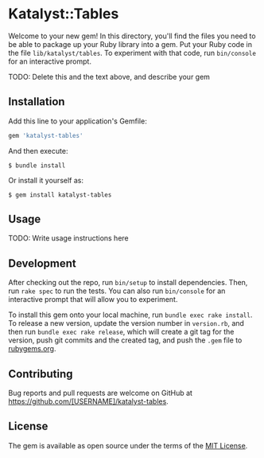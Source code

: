 # Katalyst::Tables

Welcome to your new gem! In this directory, you'll find the files you need to be able to package up your Ruby library into a gem. Put your Ruby code in the file `lib/katalyst/tables`. To experiment with that code, run `bin/console` for an interactive prompt.

TODO: Delete this and the text above, and describe your gem

## Installation

Add this line to your application's Gemfile:

```ruby
gem 'katalyst-tables'
```

And then execute:

    $ bundle install

Or install it yourself as:

    $ gem install katalyst-tables

## Usage

TODO: Write usage instructions here

## Development

After checking out the repo, run `bin/setup` to install dependencies. Then, run `rake spec` to run the tests. You can also run `bin/console` for an interactive prompt that will allow you to experiment.

To install this gem onto your local machine, run `bundle exec rake install`. To release a new version, update the version number in `version.rb`, and then run `bundle exec rake release`, which will create a git tag for the version, push git commits and the created tag, and push the `.gem` file to [rubygems.org](https://rubygems.org).

## Contributing

Bug reports and pull requests are welcome on GitHub at https://github.com/[USERNAME]/katalyst-tables.

## License

The gem is available as open source under the terms of the [MIT License](https://opensource.org/licenses/MIT).
